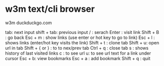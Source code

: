 # w3m text/cli browser
w3m duckduckgo.com

tab: next input
shift + tab: previous input
/ : serach
Enter : visit link
Shift + B : go back
Esc + m : show links (use enter or hot key to go to link)
Esc + l : shows links (enter/hot key visits the link)
Shift + t : clone tab
Shift + u: open url in tab
Shift + { or } : to to nex/prev tab
Ctrl + q : close tab
s : shows history of last visited links
c : to see url
u: to see url text for a link under cursor
Esc + b: view bookmarks
Esc + a : add bookmark
Shift + q : quit

